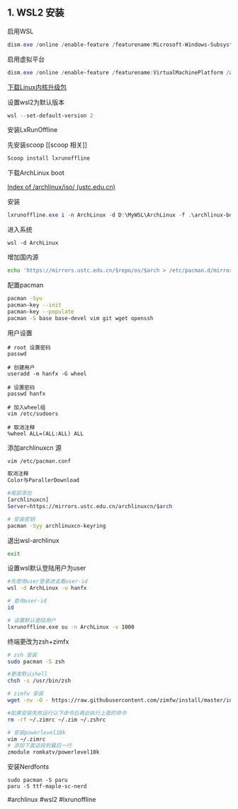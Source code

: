 ## 1. WSL2 安装

启用WSL

```powershell
dism.exe /online /enable-feature /featurename:Microsoft-Windows-Subsystem-Linux /all /norestart
```

启用虚拟平台
```powershell
dism.exe /online /enable-feature /featurename:VirtualMachinePlatform /all /norestart
```

[下载Linux内核升级包](
https://wslstorestorage.blob.core.windows.net/wslblob/wsl_update_x64.msi)

设置wsl2为默认版本
```powershell
wsl --set-default-version 2
```

 安装LxRunOffline

先安装scoop [[scoop 相关]]
``` powershell
Scoop install lxrunoffline
```

下载ArchLinux boot

[Index of /archlinux/iso/ (ustc.edu.cn)](http://mirrors.ustc.edu.cn/archlinux/iso/)

安装

```powershell
lxrunoffline.exe i -n ArchLinux -d D:\MyWSL\ArchLinux -f .\archlinux-bootstrap-2022.11.01-x86_64.tar.gz -r root.x86_64

```


进入系统

```shell
wsl -d ArchLinux
```


增加国内源

```bash
echo 'https://mirrors.ustc.edu.cn/$repo/os/$arch > /etc/pacman.d/mirrorlist'
```

配置pacman
```bash
pacman -Syu
pacman-key --init
pacman-key --populate
pacman -S base base-devel vim git wget openssh
```

用户设置

```shell
# root 设置密码
passwd

# 创建用户
useradd -m hanfx -G wheel

# 设置密码
passwd hanfx

# 加入wheel组
vim /etc/sudoers

# 取消注释
%wheel ALL=(ALL:ALL) ALL
```


添加archlinuxcn 源

```bash
vim /etc/pacman.conf

取消注释
Color与ParallerDownload

#尾部添加
[archlinuxcn]
Server=https://mirrors.ustc.edu.cn/archlinuxcn/$arch

# 安装密钥
pacman -Syy archlinuxcn-keyring

```

退出wsl-archlinux
```bash
exit
```

设置wsl默认登陆用户为user
```bash
#先使用user登录进去看user-id
wsl -d ArchLinux -u hanfx

# 查询user-id
id

# 设置默认登陆用户
lxrunoffline.exe su -n ArchLinux -v 1000
```

终端更改为zsh+zimfx
```bash
# zsh 安装
sudo pacman -S zsh

#更改默认shell
chsh -s /usr/bin/zsh

# zimfw 安装
wget -nv -O - https://raw.githubusercontent.com/zimfw/install/master/install.zsh | zsh

#如果安装失败运行以下命令后再此执行上面的命令
rm -rf ~/.zimrc ~/.zim ~/.zshrc

# 安装powerlevel10k
vim ~/.zimrc
# 添加下面这段到最后一行
zmodule romkatv/powerlevel10k
```


安装Nerdfonts
```shell
sudo pacman -S paru
paru -S ttf-maple-sc-nerd
```


#archlinux #wsl2 #lxrunoffline